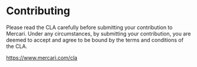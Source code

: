 # Contributing

Please read the CLA carefully before submitting your contribution to Mercari.
Under any circumstances, by submitting your contribution, you are deemed to accept and agree to be bound by the terms and conditions of the CLA.

https://www.mercari.com/cla